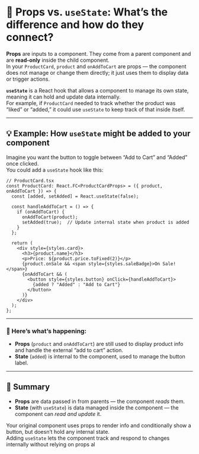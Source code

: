 # 🧩 Props vs. `useState`: What’s the difference and how do they connect?

**Props** are inputs to a component. They come from a parent component and are **read-only** inside the child component.  
In your `ProductCard`, `product` and `onAddToCart` are props — the component does not manage or change them directly; it just uses them to display data or trigger actions.

**`useState`** is a React hook that allows a component to manage its own state, meaning it can hold and update data internally.  
For example, if `ProductCard` needed to track whether the product was “liked” or “added,” it could use `useState` to keep track of that inside itself.

---

## 💡 Example: How `useState` might be added to your component

Imagine you want the button to toggle between “Add to Cart” and “Added” once clicked.  
You could add a `useState` hook like this:

```tsx
// ProductCard.tsx
const ProductCard: React.FC<ProductCardProps> = ({ product, onAddToCart }) => {
  const [added, setAdded] = React.useState(false);

  const handleAddToCart = () => {
    if (onAddToCart) {
      onAddToCart(product);
      setAdded(true);  // Update internal state when product is added
    }
  };

  return (
    <div style={styles.card}>
      <h3>{product.name}</h3>
      <p>Price: ${product.price.toFixed(2)}</p>
      {product.onSale && <span style={styles.saleBadge}>On Sale!</span>}
      {onAddToCart && (
        <button style={styles.button} onClick={handleAddToCart}>
          {added ? "Added" : "Add to Cart"}
        </button>
      )}
    </div>
  );
};
```

---

### 📝 Here’s what’s happening:

- **Props** (`product` and `onAddToCart`) are still used to display product info and handle the external “add to cart” action.
- **State** (`added`) is internal to the component, used to manage the button label.

---

## 🏁 Summary

- **Props** are data passed in from parents — the component *reads* them.
- **State** (with `useState`) is data managed inside the component — the component can *read and update* it.

Your original component uses props to render info and conditionally show a button, but doesn’t hold any internal state.  
Adding `useState` lets the component track and respond to changes internally without relying on props al

